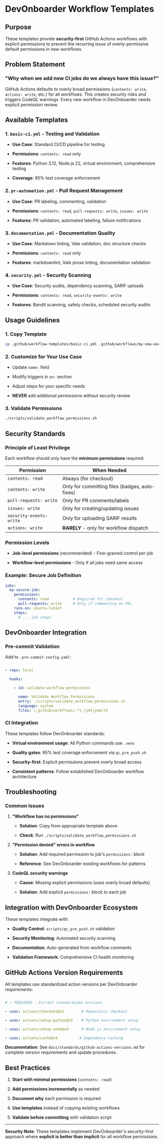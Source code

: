 # DevOnboarder Workflow Templates

## Purpose

These templates provide **security-first** GitHub Actions workflows with explicit permissions to prevent the recurring issue of overly-permissive default permissions in new workflows.

## Problem Statement

### "Why when we add new CI jobs do we always have this issue?"

GitHub Actions defaults to overly broad permissions (`contents: write`, `actions: write`, etc.) for all workflows. This creates security risks and triggers CodeQL warnings. Every new workflow in DevOnboarder needs explicit permission review.

## Available Templates

### 1. `basic-ci.yml` - Testing and Validation

- **Use Case**: Standard CI/CD pipeline for testing

- **Permissions**: `contents: read` only

- **Features**: Python 3.12, Node.js 22, virtual environment, comprehensive testing

- **Coverage**: 95% test coverage enforcement

### 2. `pr-automation.yml` - Pull Request Management

- **Use Case**: PR labeling, commenting, validation

- **Permissions**: `contents: read`, `pull-requests: write`, `issues: write`

- **Features**: PR validation, automated labeling, failure notifications

### 3. `documentation.yml` - Documentation Quality

- **Use Case**: Markdown linting, Vale validation, doc structure checks

- **Permissions**: `contents: read` only

- **Features**: markdownlint, Vale prose linting, documentation validation

### 4. `security.yml` - Security Scanning

- **Use Case**: Security audits, dependency scanning, SARIF uploads

- **Permissions**: `contents: read`, `security-events: write`

- **Features**: Bandit scanning, safety checks, scheduled security audits

## Usage Guidelines

### 1. Copy Template

```bash
cp .github/workflow-templates/basic-ci.yml .github/workflows/my-new-workflow.yml

```

### 2. Customize for Your Use Case

- Update `name:` field

- Modify triggers in `on:` section

- Adjust steps for your specific needs

- **NEVER** add additional permissions without security review

### 3. Validate Permissions

```bash
./scripts/validate_workflow_permissions.sh

```

## Security Standards

### Principle of Least Privilege

Each workflow should only have the **minimum permissions** required:

| Permission | When Needed |
|------------|-------------|
| `contents: read` | Always (for checkout) |
| `contents: write` | Only for committing files (badges, auto-fixes) |
| `pull-requests: write` | Only for PR comments/labels |
| `issues: write` | Only for creating/updating issues |
| `security-events: write` | Only for uploading SARIF results |
| `actions: write` | **RARELY** - only for workflow dispatch |

### Permission Levels

- **Job-level permissions** (recommended) - Fine-grained control per job

- **Workflow-level permissions** - Only if all jobs need same access

### Example: Secure Job Definition

```yaml
jobs:
  my-secure-job:
    permissions:
      contents: read           # Required for checkout
      pull-requests: write     # Only if commenting on PRs
    runs-on: ubuntu-latest
    steps:
      # ... job steps

```

## DevOnboarder Integration

### Pre-commit Validation

Add to `.pre-commit-config.yaml`:

```yaml

- repo: local

  hooks:

    - id: validate-workflow-permissions

      name: Validate Workflow Permissions
      entry: ./scripts/validate_workflow_permissions.sh
      language: system
      files: \.github/workflows/.*\.(yml|yaml)$

```

### CI Integration

These templates follow DevOnboarder standards:

- **Virtual environment usage**: All Python commands use `.venv`

- **Quality gates**: 95% test coverage enforcement via `qc_pre_push.sh`

- **Security-first**: Explicit permissions prevent overly broad access

- **Consistent patterns**: Follow established DevOnboarder workflow architecture

## Troubleshooting

### Common Issues

1. **"Workflow has no permissions"**

   - **Solution**: Copy from appropriate template above

   - **Check**: Run `./scripts/validate_workflow_permissions.sh`

2. **"Permission denied" errors in workflow**

   - **Solution**: Add required permission to job's `permissions:` block

   - **Reference**: See DevOnboarder existing workflows for patterns

3. **CodeQL security warnings**

   - **Cause**: Missing explicit permissions (uses overly broad defaults)

   - **Solution**: Add explicit `permissions:` block to each job

## Integration with DevOnboarder Ecosystem

These templates integrate with:

- **Quality Control**: `scripts/qc_pre_push.sh` validation

- **Security Monitoring**: Automated security scanning

- **Documentation**: Auto-generated from workflow comments

- **Validation Framework**: Comprehensive CI health monitoring

## GitHub Actions Version Requirements

All templates use standardized action versions per DevOnboarder requirements:

```yaml

# ✅ REQUIRED - Current standardized versions

- uses: actions/checkout@v5        # Repository checkout

- uses: actions/setup-python@v5    # Python environment setup

- uses: actions/setup-node@v4      # Node.js environment setup

- uses: actions/cache@v4          # Dependency caching

```

**Documentation**: See `docs/standards/github-actions-versions.md` for complete version requirements and update procedures.

## Best Practices

1. **Start with minimal permissions** (`contents: read`)

2. **Add permissions incrementally** as needed

3. **Document why** each permission is required

4. **Use templates** instead of copying existing workflows

5. **Validate before committing** with validation script

---

**Security Note**: These templates implement DevOnboarder's security-first approach where **explicit is better than implicit** for all workflow permissions.
